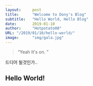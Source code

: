 ```yaml
---
layout:     post
title:      "Welcome to Dony's Blog"
subtitle:   "Hello World, Hello Blog"
date:       2019-01-10
author:     "Hotpotato00"
URL: "/2019/01/10/hello-world/"
image:      "img/gala.jpg"
---
```


> “Yeah It's on. ”

드디어 될것인가..


## Hello World!
